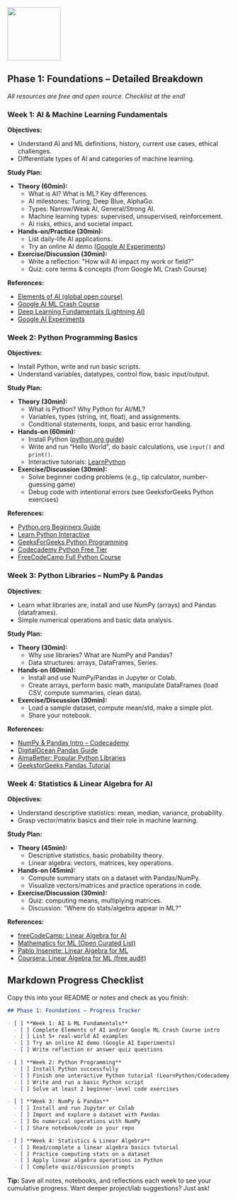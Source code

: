 <img src="https://r2cdn.perplexity.ai/pplx-full-logo-primary-dark%402x.png" class="logo" width="120"/>

## Phase 1: Foundations – Detailed Breakdown

_All resources are free and open source. Checklist at the end!_

### **Week 1: AI \& Machine Learning Fundamentals**

**Objectives:**

- Understand AI and ML definitions, history, current use cases, ethical challenges.
- Differentiate types of AI and categories of machine learning.

**Study Plan:**

- **Theory (60min):**
    - What is AI? What is ML? Key differences.
    - AI milestones: Turing, Deep Blue, AlphaGo.
    - Types: Narrow/Weak AI, General/Strong AI.
    - Machine learning types: supervised, unsupervised, reinforcement.
    - AI risks, ethics, and societal impact.
- **Hands-on/Practice (30min):**
    - List daily-life AI applications.
    - Try an online AI demo ([Google AI Experiments](https://experiments.withgoogle.com/))
- **Exercise/Discussion (30min):**
    - Write a reflection: "How will AI impact my work or field?"
    - Quiz: core terms \& concepts (from Google ML Crash Course)

**References:**

- [Elements of AI (global open course)](https://www.elementsofai.com)
- [Google AI ML Crash Course](https://developers.google.com/machine-learning/crash-course)
- [Deep Learning Fundamentals (Lightning AI)](https://lightning.ai/pages/courses/deep-learning-fundamentals/)
- [Google AI Experiments](https://experiments.withgoogle.com/)


### **Week 2: Python Programming Basics**

**Objectives:**

- Install Python, write and run basic scripts.
- Understand variables, datatypes, control flow, basic input/output.

**Study Plan:**

- **Theory (30min):**
    - What is Python? Why Python for AI/ML?
    - Variables, types (string, int, float), and assignments.
    - Conditional statements, loops, and basic error handling.
- **Hands-on (60min):**
    - Install Python ([python.org guide](https://www.python.org/about/gettingstarted/))
    - Write and run “Hello World”, do basic calculations, use `input()` and `print()`.
    - Interactive tutorials: [LearnPython](https://www.learnpython.org/)
- **Exercise/Discussion (30min):**
    - Solve beginner coding problems (e.g., tip calculator, number-guessing game)
    - Debug code with intentional errors (see GeeksforGeeks Python exercises)

**References:**

- [Python.org Beginners Guide](https://www.python.org/about/gettingstarted/)
- [Learn Python Interactive](https://www.learnpython.org/)
- [GeeksForGeeks Python Programming](https://www.geeksforgeeks.org/python/python-programming-language-tutorial/)
- [Codecademy Python Free Tier](https://www.codecademy.com/learn/learn-python)
- [FreeCodeCamp Full Python Course](https://www.youtube.com/watch?v=eWRfhZUzrAc)


### **Week 3: Python Libraries – NumPy \& Pandas**

**Objectives:**

- Learn what libraries are, install and use NumPy (arrays) and Pandas (dataframes).
- Simple numerical operations and basic data analysis.

**Study Plan:**

- **Theory (30min):**
    - Why use libraries? What are NumPy and Pandas?
    - Data structures: arrays, DataFrames, Series.
- **Hands-on (60min):**
    - Install and use NumPy/Pandas in Jupyter or Colab.
    - Create arrays, perform basic math, manipulate DataFrames (load CSV, compute summaries, clean data).
- **Exercise/Discussion (30min):**
    - Load a sample dataset, compute mean/std, make a simple plot.
    - Share your notebook.

**References:**

- [NumPy \& Pandas Intro – Codecademy](https://www.codecademy.com/article/introduction-to-numpy-and-pandas)
- [DigitalOcean Pandas Guide](https://www.digitalocean.com/community/tutorials/python-pandas-module-tutorial)
- [AlmaBetter: Popular Python Libraries](https://www.almabetter.com/bytes/tutorials/python/popular-python-libraries)
- [GeeksforGeeks Pandas Tutorial](https://www.geeksforgeeks.org/pandas/pandas-tutorial/)


### **Week 4: Statistics \& Linear Algebra for AI**

**Objectives:**

- Understand descriptive statistics: mean, median, variance, probability.
- Grasp vector/matrix basics and their role in machine learning.

**Study Plan:**

- **Theory (45min):**
    - Descriptive statistics, basic probability theory.
    - Linear algebra: vectors, matrices, key operations.
- **Hands-on (45min):**
    - Compute summary stats on a dataset with Pandas/NumPy.
    - Visualize vectors/matrices and practice operations in code.
- **Exercise/Discussion (30min):**
    - Quiz: computing means, multiplying matrices.
    - Discussion: “Where do stats/algebra appear in ML?”

**References:**

- [freeCodeCamp: Linear Algebra for AI](https://www.freecodecamp.org/news/linear-algebra-roadmap/)
- [Mathematics for ML (Open Curated List)](https://github.com/dair-ai/Mathematics-for-ML)
- [Pablo Insenete: Linear Algebra for ML](https://pabloinsente.github.io/intro-linear-algebra)
- [Coursera: Linear Algebra for ML (free audit)](https://www.coursera.org/learn/machine-learning-linear-algebra)


## Markdown Progress Checklist

Copy this into your README or notes and check as you finish:

```markdown
## Phase 1: Foundations – Progress Tracker

- [ ] **Week 1: AI & ML Fundamentals**
  - [ ] Complete Elements of AI and/or Google ML Crash Course intro
  - [ ] List 5+ real-world AI examples
  - [ ] Try an online AI demo (Google AI Experiments)
  - [ ] Write reflection or answer quiz questions

- [ ] **Week 2: Python Programming**
  - [ ] Install Python successfully
  - [ ] Finish one interactive Python tutorial (LearnPython/Codecademy)
  - [ ] Write and run a basic Python script
  - [ ] Solve at least 2 beginner-level code exercises

- [ ] **Week 3: NumPy & Pandas**
  - [ ] Install and run Jupyter or Colab
  - [ ] Import and explore a dataset with Pandas
  - [ ] Do numerical operations with NumPy
  - [ ] Share notebook/code in your repo

- [ ] **Week 4: Statistics & Linear Algebra**
  - [ ] Read/complete a linear algebra basics tutorial
  - [ ] Practice computing stats on a dataset
  - [ ] Apply linear algebra operations in Python
  - [ ] Complete quiz/discussion prompts
```

**Tip:** Save all notes, notebooks, and reflections each week to see your cumulative progress. Want deeper project/lab suggestions? Just ask!

